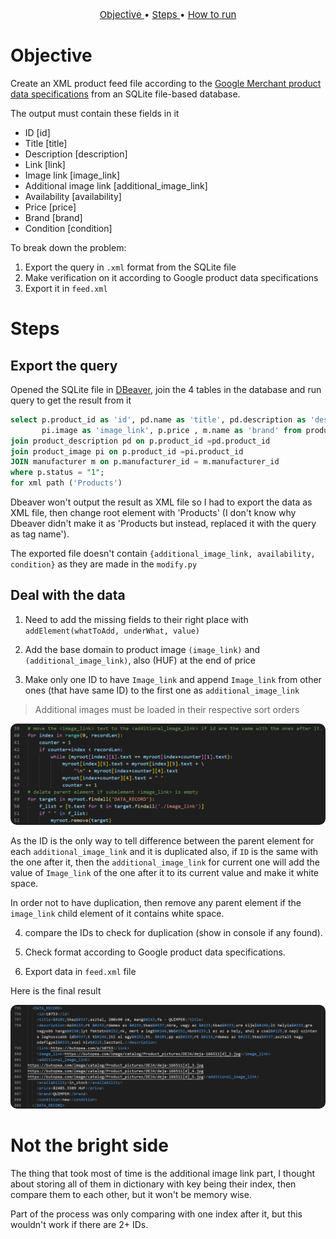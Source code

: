<p style="font-size:15px" align="center">
  <a href="#objective">Objective </a> •
  <a href="#Steps">Steps </a> •
  <a href="#How-to-run">How to run</a>
</p>


# Objective
Create an XML product feed file according to the [Google Merchant product data specifications](https://support.google.com/merchants/answer/7052112) from an SQLite file-based database.

The output must contain these fields in it 
- ID [id]
- Title [title]
- Description [description]
- Link [link]
- Image link [image_link]
- Additional image link [additional_image_link]
- Availability [availability]
- Price [price]
- Brand [brand]
- Condition [condition]

To break down the problem:
1. Export the query in `.xml` format from the SQLite file
2. Make verification on it according to Google product data specifications
3. Export it in `feed.xml`

# Steps
## Export the query
Opened the SQLite file in [DBeaver](https://dbeaver.io/download/), join the 4 tables in the database and run query to get the result from it

```sql
select p.product_id as 'id', pd.name as 'title', pd.description as 'description',p.product_id as 'link',
	   pi.image as 'image_link', p.price , m.name as 'brand' from product as p
join product_description pd on p.product_id =pd.product_id 
join product_image pi on p.product_id =pi.product_id 
JOIN manufacturer m on p.manufacturer_id = m.manufacturer_id 
where p.status = "1";
for xml path ('Products')
```

Dbeaver won't output the result as XML file so I had to export the data as XML file, then change root element with 'Products' (I don't know why Dbeaver didn't make it as 'Products but instead, replaced it with the query as tag name').

The exported file doesn't contain `{additional_image_link, availability, condition}` as they are made in the `modify.py`

## Deal with the data
1. Need to add the missing fields to their right place with `addElement(whatToAdd, underWhat, value)`

2. Add the base domain to product image `(image_link)` and `(additional_image_link)`, also (HUF) at the end of price

3. Make only one ID to have `Image_link` and append `Image_link` from other ones (that have same ID) to the first one as `additional_image_link`
> Additional images must be loaded in their respective sort orders

<center>
<img style="border-radius:10px;" src="./image_link.png" title="replace string " >
</center>

As the ID is the only way to tell difference between the parent element for each `additional_image_link` and it is duplicated also, if `ID` is the same with the one after it, then the `additional_image_link` for current one will add the value of `Image_link` of the one after it to its current value and make it white space.

In order not to have duplication, then remove any parent element if the `image_link` child element of it contains white space.

4. compare the IDs to check for duplication (show in console if any found).

5. Check format according to Google product data specifications.

6. Export data in `feed.xml` file

Here is the final result
<center>
<img style="border-radius:10px;" src="./output.png" title="replace string " >
</center>

# Not the bright side

The thing that took most of time is the additional image link part, I thought about storing all of them in dictionary with key being their index, then compare them to each other, but it won't be memory wise.

Part of the process was only comparing with one index after it, but this wouldn't work if there are 2+ IDs. 

